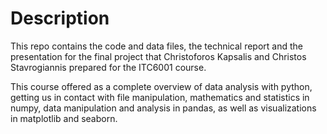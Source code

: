 # Description 

This repo contains the code and data files, the technical report and the presentation for the final project that 
Christoforos Kapsalis and Christos Stavrogiannis prepared for the ITC6001 course. 

This course offered as a complete overview of data analysis with python, getting us in contact with file manipulation,
mathematics and statistics in numpy, data manipulation and analysis in pandas, as well as visualizations in matplotlib and seaborn. 

 
